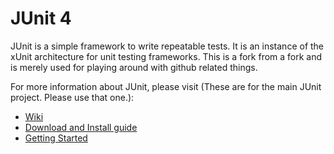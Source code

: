 # JUnit 4
JUnit is a simple framework to write repeatable tests. It is an instance of the xUnit architecture for unit testing frameworks.
This is a fork from a fork and is merely used for playing around with github related things.

For more information about JUnit, please visit (These are for the main JUnit project.  Please use that one.):
* [Wiki](https://github.com/junit-team/junit/wiki)
* [Download and Install guide](https://github.com/junit-team/junit/wiki/Download-and-Install)
* [Getting Started](https://github.com/junit-team/junit/wiki/Getting-started)

